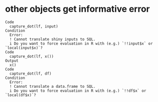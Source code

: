 # other objects get informative error

    Code
      capture_dot(lf, input)
    Condition
      Error:
      ! Cannot translate shiny inputs to SQL.
      i Do you want to force evaluation in R with (e.g.) `!!input$x` or `local(input$x)`?
    Code
      capture_dot(lf, x())
    Output
      x()
    Code
      capture_dot(lf, df)
    Condition
      Error:
      ! Cannot translate a data.frame to SQL.
      i Do you want to force evaluation in R with (e.g.) `!!df$x` or `local(df$x)`?

